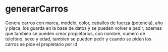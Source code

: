 # generarCarros
Genera carros con marca, modelo, color, caballos de fuerza (potencia), año y placa, los guarda en la base de datos y se pueden volver a pedir, ademas que tambien se pueden crear propietarios, con nombre, numero de telefono, sexo y edad, tambien se pueden pedir y cuando se piden los carros se pide el propietario por id
